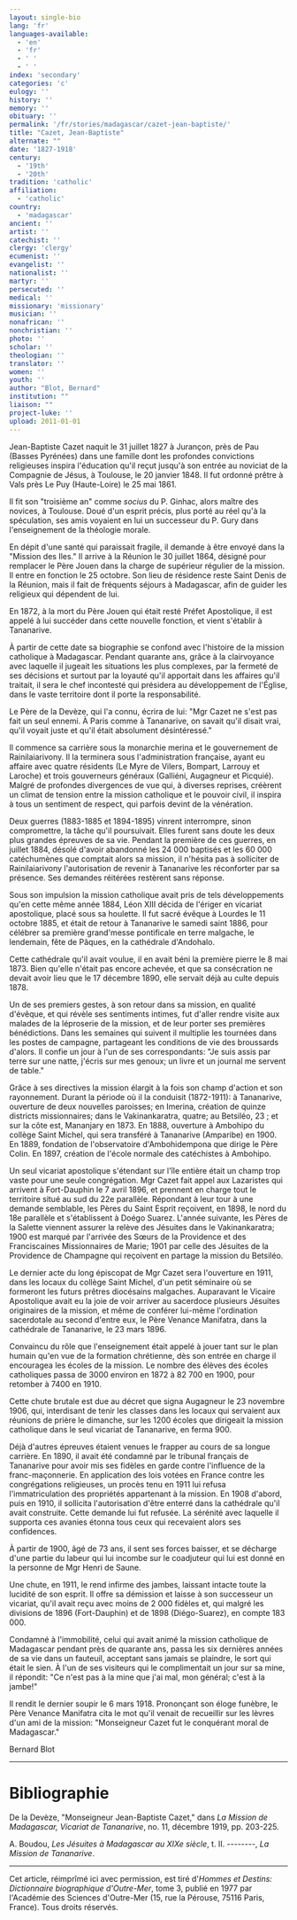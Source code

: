 ```yaml
---
layout: single-bio
lang: 'fr'
languages-available:
  - 'en'
  - 'fr'
  - ' '
  - ' '
index: 'secondary'
categories: 'c'
eulogy: ''
history: ''
memory: ''
obituary: ''
permalink: '/fr/stories/madagascar/cazet-jean-baptiste/'
title: "Cazet, Jean-Baptiste"
alternate: ""
date: '1827-1918'
century:
  - '19th'
  - '20th'
tradition: 'catholic'
affiliation:
  - 'catholic'
country:
  - 'madagascar'
ancient: ''
artist: ''
catechist: ''
clergy: 'clergy'
ecumenist: ''
evangelist: ''
nationalist: ''
martyr: ''
persecuted: ''
medical: ''
missionary: 'missionary'
musician: ''
nonafrican: ''
nonchristian: ''
photo: ''
scholar: ''
theologian: ''
translator: ''
women: ''
youth: ''
author: "Blot, Bernard"
institution: ""
liaison: ""
project-luke: ''
upload: 2011-01-01
---
```




Jean-Baptiste Cazet naquit le 31 juillet 1827 à Jurançon, près de Pau (Basses Pyrénées) dans une famille dont les profondes convictions religieuses inspira l'éducation qu'il reçut jusqu'à son entrée au noviciat de la Compagnie de Jésus, à Toulouse, le 20 janvier 1848. Il fut ordonné prêtre à Vals près Le Puy (Haute-Loire) le 25 mai 1861.

Il fit son "troisième an" comme *socius* du P. Ginhac, alors maître des novices, à Toulouse. Doué d'un esprit précis, plus porté au réel qu'à la spéculation, ses amis voyaient en lui un successeur du P. Gury dans l'enseignement de la théologie morale.

En dépit d'une santé qui paraissait fragile, il demande à être envoyé dans la "Mission des Iles." Il arrive à la Réunion le 30 juillet 1864, désigné pour remplacer le Père Jouen dans la charge de supérieur régulier de la mission. Il entre en fonction le 25 octobre. Son lieu de résidence reste Saint Denis de la Réunion, mais il fait de fréquents séjours à Madagascar, afin de guider les religieux qui dépendent de lui.

En 1872, à la mort du Père Jouen qui était resté Préfet Apostolique, il est appelé à lui succéder dans cette nouvelle fonction, et vient s'établir à Tananarive.

À partir de cette date sa biographie se confond avec l'histoire de la mission catholique à Madagascar. Pendant quarante ans, grâce à la clairvoyance avec laquelle il jugeait les situations les plus complexes, par la fermeté de ses décisions et surtout par la loyauté qu'il apportait dans les affaires qu'il traitait, il sera le chef incontesté qui présidera au développement de l'Église, dans le vaste territoire dont il porte la responsabilité.

Le Père de la Devèze, qui l'a connu, écrira de lui: "Mgr Cazet ne s'est pas fait un seul ennemi. À Paris comme à Tananarive, on savait qu'il disait vrai, qu'il voyait juste et qu'il était absolument désintéressé."

Il commence sa carrière sous la monarchie merina et le gouvernement de Rainilaiarivony. Il la terminera sous l'administration française, ayant eu affaire avec quatre résidents (Le Myre de Vilers, Bompart, Larrouy et Laroche) et trois gouverneurs généraux (Galliéni, Augagneur et Picquié). Malgré de profondes divergences de vue qui, à diverses reprises, créèrent un climat de tension entre la mission catholique et le pouvoir civil, il inspira à tous un sentiment de respect, qui parfois devint de la vénération.

Deux guerres (1883-1885 et 1894-1895) vinrent interrompre, sinon compromettre, la tâche qu'il poursuivait. Elles furent sans doute les deux plus grandes épreuves de sa vie. Pendant la première de ces guerres, en juillet 1884, désolé d'avoir abandonné les 24 000 baptisés et les 60 000 catéchumènes que comptait alors sa mission, il n'hésita pas à solliciter de Rainilaiarivony l'autorisation de revenir à Tananarive les réconforter par sa présence. Ses demandes réitérées restèrent sans réponse.

Sous son impulsion la mission catholique avait pris de tels développements qu'en cette même année 1884, Léon XIII décida de l'ériger en vicariat apostolique, placé sous sa houlette. Il fut sacré évêque à Lourdes le 11 octobre 1885, et était de retour à Tananarive le samedi saint 1886, pour célébrer sa première grand'messe pontificale en terre malgache, le lendemain, fête de Pâques, en la cathédrale d'Andohalo.

Cette cathédrale qu'il avait voulue, il en avait béni la première pierre le 8 mai 1873. Bien qu'elle n'était pas encore achevée, et que sa consécration ne devait avoir lieu que le 17 décembre 1890, elle servait déjà au culte depuis 1878.

Un de ses premiers gestes, à son retour dans sa mission, en qualité d'évêque, et qui révèle ses sentiments intimes, fut d'aller rendre visite aux malades de la léproserie de la mission, et de leur porter ses premières bénédictions. Dans les semaines qui suivent il multiplie les tournées dans les postes de campagne, partageant les conditions de vie des broussards d'alors. Il confie un jour à l'un de ses correspondants: "Je suis assis par terre sur une natte, j'écris sur mes genoux; un livre et un journal me servent de table."

Grâce à ses directives la mission élargit à la fois son champ d'action et son rayonnement. Durant la période où il la conduisit (1872-1911): à Tananarive, ouverture de deux nouvelles paroisses; en Imerina, création de quinze districts missionnaires; dans le Vakinankaratra, quatre; au Betsiléo, 23 ; et sur la côte est, Mananjary en 1873. En 1888, ouverture à Ambohipo du collège Saint Michel, qui sera transféré à Tananarive (Amparibe) en 1900. En 1889, fondation de l'observatoire d'Ambohidempona que dirige le Père Colin. En 1897, création de l'école normale des catéchistes à Ambohipo.

Un seul vicariat apostolique s'étendant sur l'île entière était un champ trop vaste pour une seule congrégation. Mgr Cazet fait appel aux Lazaristes qui arrivent à Fort-Dauphin le 7 avril 1896, et prennent en charge tout le territoire situé au sud du 22e parallèle. Répondant à leur tour à une demande semblable, les Pères du Saint Esprit reçoivent, en 1898, le nord du 18e parallèle et s'établissent à Doégo Suarez. L'année suivante, les Pères de la Salette viennent assurer la relève des Jésuites dans le Vakinankaratra; 1900 est marqué par l'arrivée des Sœurs de la Providence et des Franciscaines Missionnaires de Marie; 1901 par celle des Jésuites de la Providence de Champagne qui reçoivent en partage la mission du Betsiléo.

Le dernier acte du long épiscopat de Mgr Cazet sera l'ouverture en 1911, dans les locaux du collège Saint Michel, d'un petit séminaire où se formeront les futurs prêtres diocésains malgaches. Auparavant le Vicaire Apostolique avait eu la joie de voir arriver au sacerdoce plusieurs Jésuites originaires de la mission, et même de conférer lui-même l'ordination sacerdotale au second d'entre eux, le Père Venance Manifatra, dans la cathédrale de Tananarive, le 23 mars 1896.

Convaincu du rôle que l'enseignement était appelé à jouer tant sur le plan humain qu'en vue de la formation chrétienne, dès son entrée en charge il encouragea les écoles de la mission. Le nombre des élèves des écoles catholiques passa de 3000 environ en 1872 à 82 700 en 1900, pour retomber à 7400 en 1910.

Cette chute brutale est due au décret que signa Augagneur le 23 novembre 1906, qui, interdisant de tenir les classes dans les locaux qui servaient aux réunions de prière le dimanche, sur les 1200 écoles que dirigeait la mission catholique dans le seul vicariat de Tananarive, en ferma 900.

Déjà d'autres épreuves étaient venues le frapper au cours de sa longue carrière. En 1890, il avait été condamné par le tribunal français de Tananarive pour avoir mis ses fidèles en garde contre l'influence de la franc-maçonnerie. En application des lois votées en France contre les congrégations religieuses, un procès tenu en 1911 lui refusa l'immatriculation des propriétés appartenant à la mission. En 1908 d'abord, puis en 1910, il sollicita l'autorisation d'être enterré dans la cathédrale qu'il avait construite. Cette demande lui fut refusée. La sérénité avec laquelle il supporta ces avanies étonna tous ceux qui recevaient alors ses confidences.

À partir de 1900, âgé de 73 ans, il sent ses forces baisser, et se décharge d'une partie du labeur qui lui incombe sur le coadjuteur qui lui est donné en la personne de Mgr Henri de Saune.

Une chute, en 1911, le rend infirme des jambes, laissant intacte toute la lucidité de son esprit. Il offre sa démission et laisse à son successeur un vicariat, qu'il avait reçu avec moins de 2 000 fidèles et, qui malgré les divisions de 1896 (Fort-Dauphin) et de 1898 (Diégo-Suarez), en compte 183 000.

Condamné à l'immobilité, celui qui avait animé la mission catholique de Madagascar pendant près de quarante ans, passa les six dernières années de sa vie dans un fauteuil, acceptant sans jamais se plaindre, le sort qui était le sien. À l'un de ses visiteurs qui le complimentait un jour sur sa mine, il répondit: "Ce n'est pas à la mine que j'ai mal, mon général; c'est à la jambe!"

Il rendit le dernier soupir le 6 mars 1918. Prononçant son éloge funèbre, le Père Venance Manifatra cita le mot qu'il venait de recueillir sur les lèvres d'un ami de la mission: "Monseigneur Cazet fut le conquérant moral de Madagascar."

Bernard Blot

---

# Bibliographie

De la Devèze, "Monseigneur Jean-Baptiste Cazet," dans *La Mission de Madagascar, Vicariat de Tananarive*, no. 11, décembre 1919, pp. 203-225.

A. Boudou, *Les Jésuites à Madagascar au XIXe siècle*, t. II.
--------, *La Mission de Tananarive*.

---

Cet article, réimprîmé ici avec permission, est tiré d'*Hommes et Destins: Dictionnaire biographique d'Outre-Mer*, tome 3, publié en 1977 par l'Académie des Sciences d'Outre-Mer (15, rue la Pérouse, 75116 Paris, France). Tous droits réservés.
